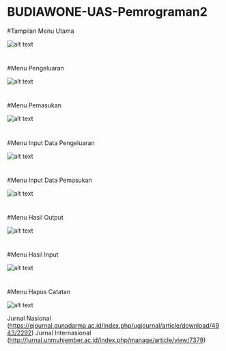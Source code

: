 # BUDIAWONE-UAS-Pemrograman2


#Tampilan Menu Utama

![alt text](https://github.com/BUDIAWONE/BUDIAWONE-UAS-Pemrograman2/blob/main/1.png?raw=true)
#
#Menu Pengeluaran

![alt text](https://github.com/BUDIAWONE/BUDIAWONE-UAS-Pemrograman2/blob/main/2.png?raw=true)
#
#Menu Pemasukan

![alt text](https://github.com/BUDIAWONE/BUDIAWONE-UAS-Pemrograman2/blob/main/3.png?raw=true)
#
#Menu Input Data Pengeluaran

![alt text](https://github.com/BUDIAWONE/BUDIAWONE-UAS-Pemrograman2/blob/main/4.png?raw=true)
#
#Menu Input Data Pemasukan

![alt text](https://github.com/BUDIAWONE/BUDIAWONE-UAS-Pemrograman2/blob/main/5.png?raw=true)
#
#Menu Hasil Output

![alt text](https://github.com/BUDIAWONE/BUDIAWONE-UAS-Pemrograman2/blob/main/6.png?raw=true)
#
#Menu Hasil Input

![alt text](https://github.com/BUDIAWONE/BUDIAWONE-UAS-Pemrograman2/blob/main/7.png?raw=true)
#
#Menu Hapus Catatan

![alt text](https://github.com/BUDIAWONE/BUDIAWONE-UAS-Pemrograman2/blob/main/8.png?raw=true)

Jurnal Nasional (https://ejournal.gunadarma.ac.id/index.php/ugjournal/article/download/4943/2292)
Jurnal Internasional (http://jurnal.unmuhjember.ac.id/index.php/manage/article/view/7379)



